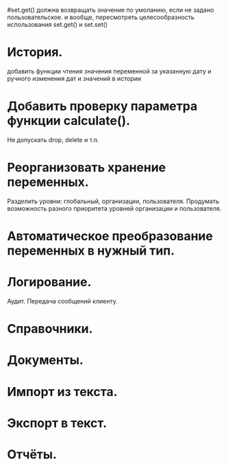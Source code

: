 #set.get()
должна возвращать значение по умоланию, если не задано пользовательское.
и вообще, пересмотреть целесообразность использования set.get() и set.set()
# История.
добавить функции чтения значения переменной за указанную дату и ручного изменения дат и значений в истории
# Добавить проверку параметра функции calculate(). 
Не допускать drop, delete и т.п.
# Реорганизовать хранение переменных. 
Разделить уровни: глобальный, организации, пользователя. 
Продумать возможность разного приоритета уровней организации и пользователя.
# Автоматическое преобразование переменных в нужный тип.
# Логирование.
Аудит.
Передача сообщений клиенту.
# Справочники.
# Документы.
# Импорт из текста.
# Экспорт в текст.
# Отчёты.
